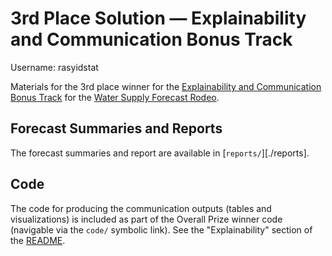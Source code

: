 # 3rd Place Solution — Explainability and Communication Bonus Track

Username: rasyidstat

Materials for the 3rd place winner for the [Explainability and Communication Bonus Track](https://www.drivendata.org/competitions/262/reclamation-water-supply-forecast-final/page/880/) for the [Water Supply Forecast Rodeo](https://watersupply.drivendata.org/).

## Forecast Summaries and Reports

The forecast summaries and report are available in [`reports/`][./reports].

## Code

The code for producing the communication outputs (tables and visualizations) is included as part of the Overall Prize winner code (navigable via the `code/` symbolic link). See the "Explainability" section of the [README](./code/README.md#explainability).
